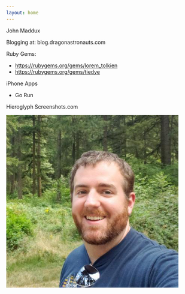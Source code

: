 ```yaml
---
layout: home
---
```


John Maddux

Blogging at: blog.dragonastronauts.com

Ruby Gems:
- https://rubygems.org/gems/lorem_tolkien
- https://rubygems.org/gems/tiedye

iPhone Apps
- Go Run

Hieroglyph Screenshots.com

![John](/img/john.jpg)
